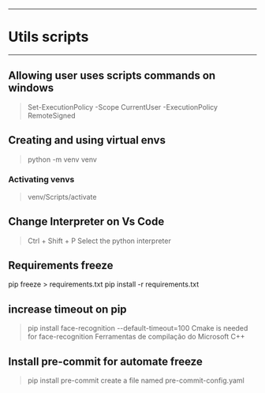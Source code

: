 
___

# Utils scripts

___

## Allowing user uses scripts commands on windows
> Set-ExecutionPolicy -Scope CurrentUser -ExecutionPolicy RemoteSigned

## Creating and using virtual envs
> python -m venv venv
### Activating venvs
> venv/Scripts/activate

## Change Interpreter on Vs Code
> Ctrl + Shift + P
> Select the python interpreter

## Requirements freeze
pip freeze > requirements.txt
pip install -r requirements.txt

## increase timeout on pip
> pip install face-recognition --default-timeout=100
> Cmake is needed for face-recognition
> Ferramentas de compilação do Microsoft C++

## Install pre-commit for automate freeze
> pip install pre-commit
> create a file named pre-commit-config.yaml